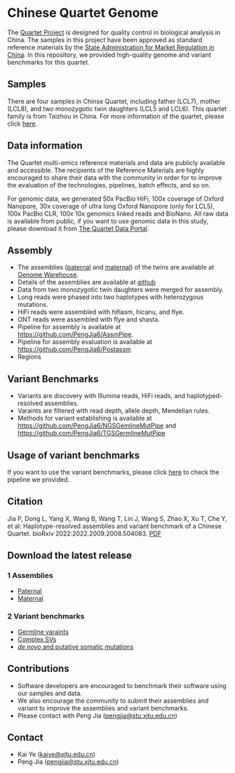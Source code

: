 # Chinese Quartet Genome

The [Quartet Project](http://chinese-quartet.org/) is designed for quality control in biological analysis in China. The samples 
in this project have been approved as standard reference materials by 
the [State Administration for Market Regulation in China](https://www.samr.gov.cn/). In this repository,
we provided high-quality genome and variant benchmarks for this quartet.


## Samples 
There are four samples in Chinse Quartet, including father (LCL7), mother (LCL8), and two monozygotic 
twin daughters (LCL5 and LCL6). This quartet family is from Taizhou in China. For more information of the quartet, 
please click [here](http://chinese-quartet.org/). 



## Data information
The Quartet multi-omics reference materials and data are publicly available and accessible. 
The recipients of the Reference Materials are highly encouraged to share their data with the 
community in order for to improve the evaluation of the technologies, pipelines, batch effects, and so on.

For genomic data, we generated 50x PacBio HiFi, 100x coverage of Oxford Nanopore, 30x coverage of ultra 
long Oxford Nanopore (only for LCL5), 100x PacBio CLR, 100x 10x genomics linked reads and BioNano. 
All raw data is available from public, if you want to use genomic data in this study, please download it from 
[The Quartet Data Portal](https://chinese-quartet.org/#/data/download/quartet-genomics).
## Assembly 
* The assemblies ([paternal](https://ngdc.cncb.ac.cn/gwh/Assembly/29340/show) and [maternal](https://ngdc.cncb.ac.cn/gwh/Assembly/29339/show)) of the twins are available at [Genome Warehouse](https://ngdc.cncb.ac.cn/gwh/). 
* Details of the assemblies are available at [github](/docs/assm_stat.md)
* Data from two monozygotic twin daughters were merged for assembly.
* Long reads were phased into two haplotypes with heterozygous mutations.
* HiFi reads were assembled with hifiasm, hicanu, and flye.
* ONT reads were assembled with flye and shasta.
* Pipeline for assembly is available at https://github.com/PengJia6/AssmPipe.
* Pipeline for assembly evaluation is available at https://github.com/PengJia6/Postassm
* Regions 

## Variant Benchmarks
* Variants are discovery with Illumina reads, HiFi reads, and haplotyped-resolved assemblies.
* Varaints are filtered with read depth, allele depth, Mendelian rules.
* Methods for variant establishing is available at https://github.com/PengJia6/NGSGemlineMutPipe and https://github.com/PengJia6/TGSGermlineMutPipe


[comment]: <> (## Availability)

[comment]: <> (Haplotype-resolved assemblies and variant benchmarks of Chinese Quartet are available at [OneDrive]&#40;https://stuxjtueducn-my.sharepoint.com/:f:/g/personal/pengjia_stu_xjtu_edu_cn/Eqc2HjImbKFHiJHluAbLH68Bm6wzmY25v48y3kjVg5iRvg?e=g784Aw&#41;.)

## Usage of variant benchmarks
If you want to use the variant benchmarks, please click [here](/benchmarks) to check the pipeline we provided.
## Citation
  Jia P, Dong L, Yang X, Wang B, Wang T, Lin J, Wang S, Zhao X, Xu T, Che Y, et al: Haplotype-resolved assemblies and variant benchmark of a Chinese Quartet. bioRxiv 2022:2022.2009.2008.504083. [PDF](https://www.biorxiv.org/content/10.1101/2022.09.08.504083v1.full.pdf)

## Download the latest release 

### 1 Assemblies 
* [Paternal](https://ngdc.cncb.ac.cn/gwh/Assembly/29340/show) 
* [Maternal](https://ngdc.cncb.ac.cn/gwh/Assembly/29339/show)
### 2 Variant benchmarks 
* [Germline varaints](https://ngdc.cncb.ac.cn/gvm/getProjectDetail?project=GVM000404)
* [Complex SVs](vcfs/ChineseQuartet.CSV.release.v2.0.vcf.gz)
* [_de novo_ and putative somatic mutations](vcfs/ChineseQuartet.merged.somatic_denovo.filter_repeat.non_redundancy.sort.release.v2.0.vcf.gz) 
## Contributions 

* Software developers are encouraged to benchmark their software using our samples and data.
* We also encourage the community to submit their assemblies and variant to improve the assemblies and variant benchmarks. 
* Please contact with Peng Jia (pengjia@stu.xjtu.edu.cn)

## Contact

* Kai Ye (kaiye@xjtu.edu.cn)
* Peng Jia (pengjia@stu.xjtu.edu.cn)
